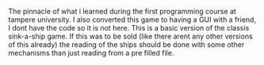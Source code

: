 The pinnacle of what i learned during the first programming course at tampere university. I also converted this game to having a GUI with a friend, I dont have the code
so it is not here. This is a basic version of the classis sink-a-ship game. If this was to be sold (like there arent any other versions of this already) the reading of the
ships should be done with some other mechanisms than just reading from a pre filled file.
